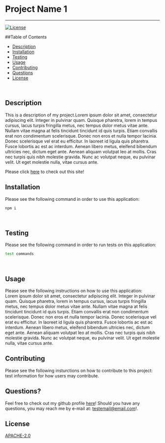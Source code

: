
# Project Name 1
***
[![License](https://img.shields.io/badge/License-Apache%202.0-blue.svg)](https://opensource.org/licenses/Apache-2.0)

##Table of Contents
* [Description](#description)
* [Installation](#installation)
* [Testing](#testing)
* [Usage](#usage)
* [Contributing](#contributing)
* [Questions](#questions)
* [License](#license)

<br>

## Description
This is a description of my project.Lorem ipsum dolor sit amet, consectetur adipiscing elit. Integer in pulvinar quam. Quisque pharetra, lorem in tempus cursus, lacus turpis fringilla metus, nec tempus dolor metus vitae ante. Nullam vitae magna at felis tincidunt tincidunt id quis turpis. Etiam convallis erat non condimentum scelerisque. Donec non eros et nulla tempor lacinia. Donec scelerisque vel erat eu efficitur. In laoreet id ligula quis pharetra. Fusce lobortis ac est ac interdum. Aenean libero metus, eleifend bibendum ultricies nec, dictum eget ante. Aenean aliquam volutpat leo at mollis. Cras nec turpis quis nibh molestie gravida. Nunc ac volutpat neque, eu pulvinar velit. Ut eget molestie nulla, vitae cursus ante.

Please click [here](https://www.projectname1website.com) to check out this site!
<br>

## Installation
Please see the following command in order to use this application:<br>
```bash
npm i
```
<br>

## Testing
Please see the following command in order to run tests on this application:<br>
```bash
test commands
```
<br>

## Usage
Please see the following instructions on how to use this application: <br>
Lorem ipsum dolor sit amet, consectetur adipiscing elit. Integer in pulvinar quam. Quisque pharetra, lorem in tempus cursus, lacus turpis fringilla metus, nec tempus dolor metus vitae ante. Nullam vitae magna at felis tincidunt tincidunt id quis turpis. Etiam convallis erat non condimentum scelerisque. Donec non eros et nulla tempor lacinia. Donec scelerisque vel erat eu efficitur. In laoreet id ligula quis pharetra. Fusce lobortis ac est ac interdum. Aenean libero metus, eleifend bibendum ultricies nec, dictum eget ante. Aenean aliquam volutpat leo at mollis. Cras nec turpis quis nibh molestie gravida. Nunc ac volutpat neque, eu pulvinar velit. Ut eget molestie nulla, vitae cursus ante.
<br>

## Contributing
Please see the following insturctions on how to contribute to this project: <br>
test information for how users may contribute.
<br>

## Questions?
Feel free to check out my github profile [here](https://github.com/GitHubUsername1)!
Should you have any questions, you may reach me by e-mail at: <a href="mailto:testemail@email.com?subject=Hi,%20Christina!">testemail@email.com</a>!.

## License
[APACHE-2.0](https://choosealicense.com/licenses/apache-2.0/)
